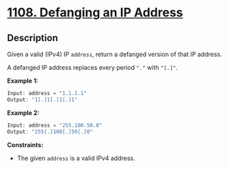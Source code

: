 # [1108. Defanging an IP Address](https://leetcode.com/problems/defanging-an-ip-address/)

## Description

Given a valid (IPv4) IP `address`, return a defanged version of that IP address.

A defanged IP address replaces every period `"."` with `"[.]"`.

**Example 1:**
```go
Input: address = "1.1.1.1"
Output: "1[.]1[.]1[.]1"
```

**Example 2:**
```go
Input: address = "255.100.50.0"
Output: "255[.]100[.]50[.]0"
```


**Constraints:**
* The given `address` is a valid IPv4 address.
